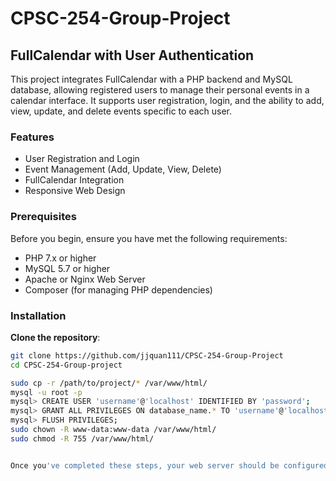 # CPSC-254-Group-Project
## FullCalendar with User Authentication

This project integrates FullCalendar with a PHP backend and MySQL database, allowing registered users to manage their personal events in a calendar interface. It supports user registration, login, and the ability to add, view, update, and delete events specific to each user.

### Features

- User Registration and Login
- Event Management (Add, Update, View, Delete)
- FullCalendar Integration
- Responsive Web Design

### Prerequisites

Before you begin, ensure you have met the following requirements:
- PHP 7.x or higher
- MySQL 5.7 or higher
- Apache or Nginx Web Server
- Composer (for managing PHP dependencies)

### Installation

**Clone the repository**:
   ```bash
   git clone https://github.com/jjquan111/CPSC-254-Group-Project
   cd CPSC-254-Group-project

   sudo cp -r /path/to/project/* /var/www/html/
   mysql -u root -p
   mysql> CREATE USER 'username'@'localhost' IDENTIFIED BY 'password';
   mysql> GRANT ALL PRIVILEGES ON database_name.* TO 'username'@'localhost';
   mysql> FLUSH PRIVILEGES;
   sudo chown -R www-data:www-data /var/www/html/
   sudo chmod -R 755 /var/www/html/


Once you've completed these steps, your web server should be configured to serve the project files, the database should be set up and ready to use, and file permissions should be adjusted appropriately. You can now access the project through a web browser and interact with it as intended.
